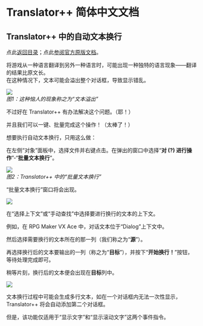 # Translator++  简体中文文档
## Translator++ 中的自动文本换行
点此[返回目录](https://github.com/zyf722/TranslatorPlusPlusChineseWiki)；点此[参阅官方原版文档](http://dreamsavior.net/docs/translator/getting-started/word-wrapping-in-translator/)。

将游戏从一种语言翻译到另外一种语言时，可能出现一种独特的语言现象——翻译的结果比原文长。  
在这种情况下，文本可能会溢出整个对话框，导致显示错乱。

![](https://i.loli.net/2020/03/17/aslCARG4ZEJP5f2.png)  
*图1：这种恼人的现象称之为“文本溢出”*

不过好在 Translator++ 有办法解决这个问题。（耶！）

并且我们可以一键、批量完成这个操作！（太棒了！）

想要执行自动文本换行，只用这么做：

在左侧“对象”面板中，选择文件并右键点击。在弹出的窗口中选择“**对 (?) 进行操作**”-“**批量文本换行**”。

![](https://i.loli.net/2020/03/17/kUfohypH8MOnP9D.png)  
*图2：Translator++ 中的“批量文本换行”*

“批量文本换行”窗口将会出现。

![](https://i.loli.net/2020/03/17/j7RONzGg4fmwrkC.png)  

在“选择上下文”或“手动查找”中选择要进行换行的文本的上下文。

例如，在 RPG Maker VX Ace 中，对话文本位于“Dialog”上下文中。

然后选择需要换行的文本所在的那一列（我们称之为“**源**”）。

再选择换行后的文本要输出的一列（称之为“**目标**”），并按下“**开始换行！**”按钮，等待处理完成即可。

稍等片刻，换行后的文本便会出现在**目标**列中。

![](https://i.loli.net/2020/03/17/mUQosD4BLWX9etE.png)  

文本换行过程中可能会生成多行文本，如在一个对话框内无法一次性显示，Translator++ 将会自动添加第二个对话框。

但是，该功能仅适用于“显示文字”和“显示滚动文字”这两个事件指令。
